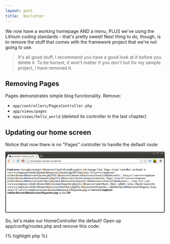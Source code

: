 ```yaml
---
layout: post
title:  Declutter
---
```


We now have a working homepage AND a menu, PLUS we've using the Lithium coding standards - that's pretty sweet! Next thing to do, though, is to remove the stuff that comes with the framework project that we're not going to use.

> It's all good stuff, I recommend you have a good look at it before you delete it. To be honest, it won't matter if you don't but for my sample project, I have removed it.

## Removing Pages

Pages demonstrates simple blog functionality. Remove:

* `app/controllers/PagesController.php`
* `app/views/pages`
* `app/views/hello_world` (deleted its controller in the last chapter)

## Updating our home screen

Notice that now there is no "Pages" controller to handle the default route:

![No pages controller to handle default route](images/no-pages-controller.png)

So, let's make our HomeController the default! Open up app/config/routes.php and remove this code:

{% highlight php %}
<?php
// ...

/**
 * Here, we are connecting `'/'` (the base path) to controller called `'Pages'`,
 * its action called `view()`, and we pass a param to select the view file
 * to use (in this case, `/views/pages/home.html.php`; see
 * `app\controllers\PagesController` for details).
 *
 * @see app\controllers\PagesController
 */
Router::connect('/', 'Pages::view');

/**
 * Connect the rest of `PagesController`'s URLs. This will route URLs like
 * `/pages/about` to `PagesController`, rendering `/views/pages/about.html.php`
 * as a static page.
 */
Router::connect('/pages/{:args}', 'Pages::view');
// ...
{% endhighlight %}

Now we're going to replace that section with:

{% highlight php %}
<?php
// ...
Router::connect('/', 'Home::index');
// ...
{% endhighlight %}

Now, when you hit [http://employee-rolodex.localhost/](http://employee-rolodex.localhost/), you should see your "This is a HOME PAGE!" screen. Result!

![Homepage controller now responding on root](images/home-default-route.png)

## About "empty"

You'll notice a bunch of files just named "`empty`" - that's to make sure that they stay in the Git repo. Thinks of them like a dressmaker's pins - they're there to hold the shape. You can delete them, but I recommend leave them alone - at least until you've put something else in each empty directory - so you can easily figure out where things need to go.